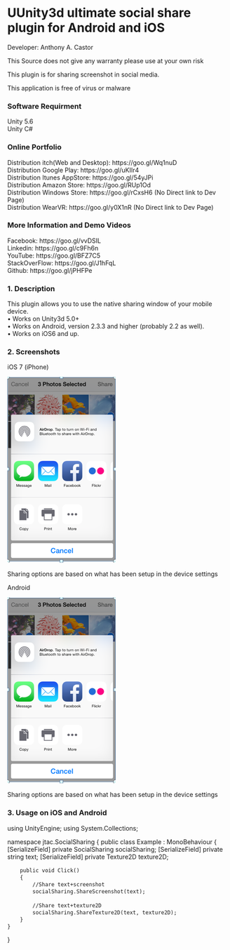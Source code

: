 # UUnity3d ultimate social share plugin for Android and iOS
Developer: Anthony A. Castor

This Source does not give any warranty please use at your own risk </br>

This plugin is for sharing screenshot in social media. </br>

This application is free of virus or malware </br>

<h3>Software Requirment </h3>
Unity 5.6<br/>
Unity C#<br/>

<h3>Online Portfolio</h3>
Distribution itch(Web and Desktop): https://goo.gl/Wq1nuD </br>
Distribution Google Play: https://goo.gl/uKIIr4 </br>
Distribution Itunes AppStore: https://goo.gl/54yJPi </br>
Distribution Amazon Store: https://goo.gl/RUp1Od </br>
Distribution Windows Store: https://goo.gl/rCxsH6   (No Direct link to Dev Page) </br>
Distribution WearVR: https://goo.gl/y0X1nR  (No Direct link to Dev Page) </br>

<h3>More Information and Demo Videos </h3>
Facebook: https://goo.gl/vvDSIL </br>
Linkedin: https://goo.gl/c9Fh6n </br>
YouTube: https://goo.gl/BFZ7C5 </br>
StackOverFlow: https://goo.gl/J1hFqL </br>
Github: https://goo.gl/jPHFPe </br>


<h3>1. Description</h3>
This plugin allows you to use the native sharing window of your mobile device.</br>
•	Works on Unity3d 5.0+</br>
•	Works on Android, version 2.3.3 and higher (probably 2.2 as well).</br>
•	Works on iOS6 and up.</br>


<h3>2. Screenshots</h3>
iOS 7 (iPhone)</br>

![alt text](screenshots/1.PNG "Scene1")

Sharing options are based on what has been setup in the device settings</br>

Android</br>

![alt text](screenshots/1.PNG "Scene2")

Sharing options are based on what has been setup in the device settings</br>

<h3>3. Usage on iOS and Android</h3>
using UnityEngine;
using System.Collections;

namespace jtac.SocialSharing
{
    public class Example : MonoBehaviour
    {
        [SerializeField]
        private SocialSharing socialSharing;
        [SerializeField]
        private string text;
        [SerializeField]
        private Texture2D texture2D;

        public void Click()
        {
            //Share text+screenshot
            socialSharing.ShareScreenshot(text);

            //Share text+texture2D
            socialSharing.ShareTexture2D(text, texture2D);
        }
    }
}


